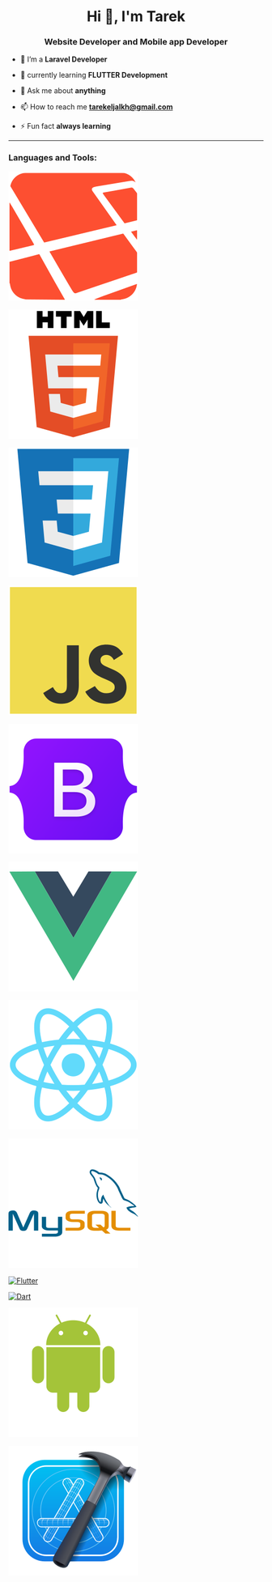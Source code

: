 <h1 align="center">Hi 👋, I'm Tarek</h1>
<h3 align="center">Website Developer and Mobile app Developer</h3>

- 🌱 I’m a **Laravel Developer** 
  
- 🌱 currently learning **FLUTTER Development**

- 💬 Ask me about **anything**

- 📫 How to reach me **tarekeljalkh@gmail.com**

- ⚡ Fun fact **always learning**


<hr></hr>
</p>


### Languages and Tools:

[![Laravel](https://raw.githubusercontent.com/devicons/devicon/master/icons/laravel/laravel-plain.svg)](https://laravel.com)

[![HTML5](https://raw.githubusercontent.com/devicons/devicon/master/icons/html5/html5-original-wordmark.svg)](https://www.w3.org/html/)

[![CSS3](https://raw.githubusercontent.com/devicons/devicon/master/icons/css3/css3-original.svg)](https://www.w3.org/html/)

[![JavaScript](https://raw.githubusercontent.com/devicons/devicon/master/icons/javascript/javascript-original.svg)](https://developer.mozilla.org/en-US/docs/Web/JavaScript)

[![Bootstrap](https://raw.githubusercontent.com/devicons/devicon/master/icons/bootstrap/bootstrap-original.svg)](https://getbootstrap.com/)

[![VueJs](https://raw.githubusercontent.com/devicons/devicon/master/icons/vuejs/vuejs-original.svg)](https://vuejs.org/)

[![ReactJs](https://raw.githubusercontent.com/devicons/devicon/master/icons/react/react-original.svg)](https://react.dev/)

[![MySQL](https://raw.githubusercontent.com/devicons/devicon/master/icons/mysql/mysql-original-wordmark.svg)](https://www.mysql.com/)

[![Flutter](https://www.vectorlogo.zone/logos/flutterio/flutterio-icon.svg)](https://flutter.dev)

[![Dart](https://www.vectorlogo.zone/logos/dartlang/dartlang-icon.svg)](https://dart.dev)

[![Android](https://raw.githubusercontent.com/devicons/devicon/master/icons/android/android-original-wordmark.svg)](https://developer.android.com)

[![iOS](https://raw.githubusercontent.com/devicons/devicon/master/icons/xcode/xcode-original.svg)](https://developer.apple.com/)
